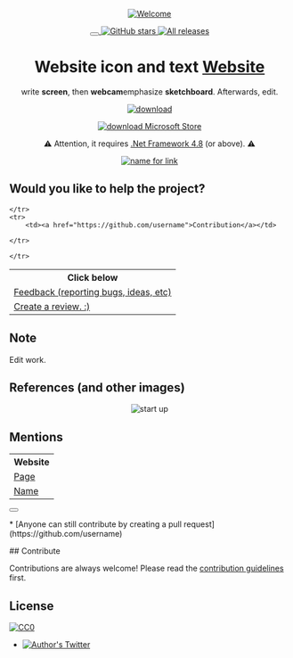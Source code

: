 <!DOCTYPE html>
<html>

<body>


<p align="center">
<a href="https://github.com/username/multimedia" target="_blank">
<img align="center" alt="Welcome" src="https://www.multimedia.com/logos/ms-icon-144x144.png" />
</a>
</p>
<p align="center">
<a href="https://github.com/username/multimedia/types" target="_blank"><button style='font-size:24px'><i class="fas fa-guitar"></i></button>
 <img alt="GitHub stars" src="https://repository.io/github/under_folder/username/multimedia.svg" />
</a>
<a href="https://github.com/username/multimedia//releases" target="_blank">
 <img alt="All releases" src="https://img.shields.io/github/downloads/username/multimedia/total.svg" />
</a>

</p>
<h1 align="center">Website icon and text <a href="http://www.website.com/" target="_blank">Website</a></h1>

<p align="center">write <strong>screen</strong>, then <strong>webcam</strong>emphasize <strong>sketchboard</strong>. Afterwards, edit.</p>

<p align="center">
    <a href="https://github.com/username" target="_blank">
        <img align="center" alt="download" src="link_image.png"/>
    </a>
</p>
<p align="center">
    <a href="https://www.link.com" target="_blank">
        <img align="center" alt="download Microsoft Store" src="https://www.link.png"/>
    </a>


<p align="center">
<g-emoji ios-version="6.0" fallback-src="https://assets-cdn.github.com/images/icons/emoji/unicode/26a0.png" alias="warning">⚠️</g-emoji> Attention, it requires <a href="http://go.microsoft.com/fwlink/?LinkId=2085155">.Net Framework 4.8</a> (or above). 
 <g-emoji ios-version="6.0" fallback-src="https://assets-cdn.github.com/images/icons/emoji/unicode/26a0.png" alias="warning">⚠️</g-emoji>
</p>

<p align="center">
<a href="link" target="_blank">
 <img alt="name for link" src="link_multimedia.svg" />
</a>

</p>
	
<h2>Would you like to help the project?</h2>
<table>
	<tr>
		<th>Click below</th>
	<tr>
	<tr>
		<td><a href="https://twitter.com/username"> Feedback (reporting bugs, ideas, etc)</a></td>
        
	</tr>
	<tr>
		<td><a href="https://github.com/username">Contribution</a></td>
        
	</tr>
	
 <tr>
		<td><a href="https://github.com/username"> Create a review. :)</a></td>
        
	</tr>
 
 </table>


<h2>Note</h2>
Edit work.

<h2>References (and other images)</h2>

<p align="center">
 <img align="center" alt="start up" src="multimedia.png" />
</p>

<h2>Mentions</h2>

<table>
	<tr>
		<th>Website</th>
	<tr>
	<tr>
		<td><a href="link.html">Page</a></td>
	</tr>
	<tr>
		<td><a href="http://www.link.com">Name</a></td>
	</tr>
	
	
</table>

<div>
<p><i class="fas fa-ambulance"></i></p>
<p><i class="fab fa-blogger"></i></p>
<p><i class="fas fa-brain"></i></p>
<p><i class="fas fa-brush"></i></p>
<p><i class="fas fa-certificate"></i></p>
<p><i class="fas fa-chart-pie"></i></p>
<p><i class="fas fa-chalkboard"></i></p>
<p><i class="fab fa-cc-paypal"></i></p>
<p><i class="fas fa-copyright"></i></p>
<p><i class="fab fa-creative-commons"></i></p>
<p><i class="far fa-envelope"></i></p>
<p><i class="fas fa-female"></i></p>
<p><i class="fab fa-github"></i></p>
<p><i class="fas fa-globe-asia"></i></p>
<p><i class="fab fa-goodreads-g"></i></p>
<p><button style='font-size:24px'><i class="fas fa-guitar"></i></button></p>
<p></p>
<p></p>
<p></p>
<p></p>
<p></p>
<p></p>
<p></p>
<p></p>
<p></p>
<p></p>
<p></p>
<p></p>
<p></p>
</div>
<p>* [Anyone can still contribute by creating a pull request](https://github.com/username)
</p>
<p>
## Contribute

Contributions are always welcome!
Please read the [contribution guidelines](contributing.md) first.

## License

[![CC0](https://licensebuttons.net/p/zero/1.0/88x31.png)](https://creativecommons.org/publicdomain/zero/1.0/)

* [![Author's Twitter](https://img.shields.io/badge/multimedia.svg)](https://twitter.com/username)</p>
</body>
</html>
